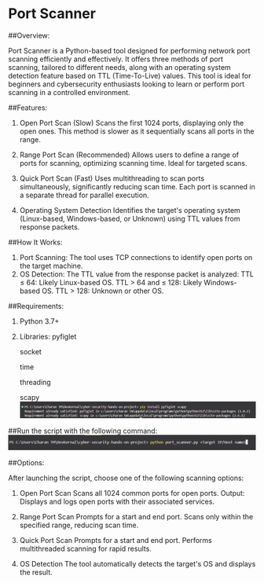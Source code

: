 # Port Scanner

##Overview:

Port Scanner is a Python-based tool designed for performing network port scanning efficiently and effectively. It offers three methods of port scanning, tailored to different needs, along with an operating system detection feature based on TTL (Time-To-Live) values.
This tool is ideal for beginners and cybersecurity enthusiasts looking to learn or perform port scanning in a controlled environment.

##Features:

1. Open Port Scan (Slow)
   Scans the first 1024 ports, displaying only the open ones.
   This method is slower as it sequentially scans all ports in the range.

2. Range Port Scan (Recommended)
   Allows users to define a range of ports for scanning, optimizing scanning time.
   Ideal for targeted scans.

3. Quick Port Scan (Fast)
   Uses multithreading to scan ports simultaneously, significantly reducing scan time.
   Each port is scanned in a separate thread for parallel execution.

4. Operating System Detection
   Identifies the target's operating system (Linux-based, Windows-based, or Unknown) using TTL values from response packets.

##How It Works:

1. Port Scanning:
   The tool uses TCP connections to identify open ports on the target machine.
2. OS Detection:
   The TTL value from the response packet is analyzed:
   TTL ≤ 64: Likely Linux-based OS.
   TTL > 64 and ≤ 128: Likely Windows-based OS.
   TTL > 128: Unknown or other OS.

##Requirements:

1. Python 3.7+
2. Libraries:
   pyfiglet
   
   socket
   
   time
   
   threading
   
   scapy
   ![Installing Libraries](image.png)

##Run the script with the following command:
![Run the script command](image-1.png)

##Options:

After launching the script, choose one of the following scanning options:

1. Open Port Scan
   Scans all 1024 common ports for open ports.
   Output: Displays and logs open ports with their associated services.

2. Range Port Scan
   Prompts for a start and end port.
   Scans only within the specified range, reducing scan time.

3. Quick Port Scan
   Prompts for a start and end port.
   Performs multithreaded scanning for rapid results.

4. OS Detection
   The tool automatically detects the target's OS and displays the result.
